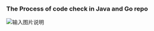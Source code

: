 ### The Process of code check in Java and Go repo 

![输入图片说明](https://images.gitee.com/uploads/images/2020/0903/162243_cc793e55_7624512.png "Process of code check.png")

